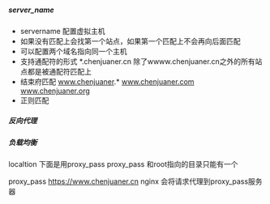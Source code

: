 ##### server_name

  - servername 配置虚拟主机
  - 如果没有匹配上会找第一个站点，如果第一个匹配上不会再向后面匹配
  - 可以配置两个域名指向同一个主机
  - 支持通配符的形式   *.chenjuaner.cn    除了wwww.chenjuaner.cn之外的所有站点都是被通配符匹配上
  - 结束府匹配   www.chenjuaner.*      www.chenjuaner.com   www.chenjuaner.org
  - 正则匹配


##### 反向代理




##### 负载均衡

  localtion 下面是用proxy_pass
  proxy_pass 和root指向的目录只能有一个


  proxy_pass https://www.chenjuaner.cn   nginx 会将请求代理到proxy_pass服务器